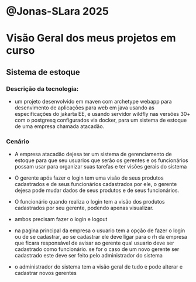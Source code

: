 # @Jonas-SLara 2025
# Visão Geral dos meus projetos em curso

## Sistema de estoque

### Descrição da tecnologia: 
- um projeto desenvolvido em maven com archetype webapp para desenvimento
de aplicações para web em java usando as especificações do jakarta EE, e 
usando servidor wildfly nas versões 30+ com o postgresq configurados via
docker, para um sistema de estoque de uma empresa chamada atacadão.

### Cenário
- A empresa atacadão dejesa ter um sistema de gerenciamento de estoque para
que seu usuarios que serão os gerentes e os funcionários possam usar para
organizar suas tarefas e ter visões gerais do sistema

- O gerente após fazer o login tem uma visão de seus produtos cadastrados e
de seus funcionários cadastrados por ele, o gerente dejesa pode mudar dados
de seus produtos e de seus funcionários.

- O funcionário quando realiza o login tem a visão dos produtos cadastrados
por seu gerente, podendo apenas visualizar.

- ambos precisam fazer o login e logout

- na pagina principal da empresa o usuario tem a opção de fazer o login ou
de se cadastrar, ao se cadastrar ele deve ligar para o rh da empresa que ficara
responsável de avisar ao gerente qual usuario deve ser cadastrado como 
funcionário. se for o caso de um novo gerente ser cadastrado este deve ser feito
pelo administrador do sistema

- o administrador do sistema tem a visão geral de tudo e pode alterar e cadastrar
novos gerentes
